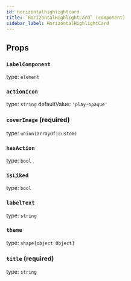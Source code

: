 ```yaml
---
id: horizontalhighlightcard
title: `HorizontalHighlightCard` (component)
sidebar_label: HorizontalHighlightCard
---
```



Props
-----

### `LabelComponent`

type: `element`


### `actionIcon`

type: `string`
defaultValue: `'play-opaque'`


### `coverImage` (required)

type: `union(arrayOf|custom)`


### `hasAction`

type: `bool`


### `isLiked`

type: `bool`


### `labelText`

type: `string`


### `theme`

type: `shape[object Object]`


### `title` (required)

type: `string`

